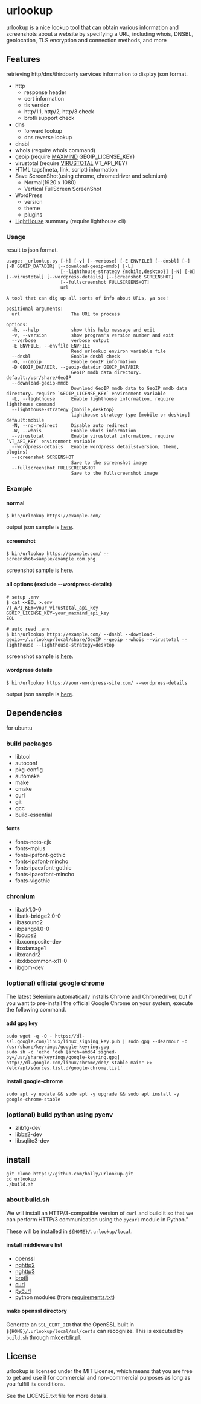 # urlookup

urlookup is a nice lookup tool that can obtain various information and screenshots about a website by specifying a URL, including whois, DNSBL, geolocation, TLS encryption and connection methods, and more

## Features

retrieving http/dns/thirdparty services information to display json format.

* http
  * response header
  * cert information
  * tls version
  * http/1.1, http/2, http/3 check
  * brotli support check
* dns
  * forward lookup
  * dns reverse lookup
* dnsbl
* whois (require whois command)
* geoip (require [MAXMIND](https://www.maxmind.com/en/home) GEOIP_LICENSE_KEY)
* virustotal (require [VIRUSTOTAL](https://www.virustotal.com/) VT_API_KEY)
* HTML tags(meta, link, script) information
* Save ScreenShot(using chrome, chromedriver and selenium)
  * Normal(1920 x 1080)
  * Vertical FullScreen ScreenShot
* WordPress
  * version
  * theme
  * plugins
* [LightHouse](https://github.com/GoogleChrome/lighthouse) summary (require lighthouse cli)

### Usage

result to json format.

```shell
usage: _urlookup.py [-h] [-v] [--verbose] [-E ENVFILE] [--dnsbl] [-] [-D GEOIP_DATADIR] [--download-geoip-mmdb] [-L]
                    [--lighthouse-strategy {mobile,desktop}] [-N] [-W] [--virustotal] [--wordpress-details] [--screenshot SCREENSHOT]
                    [--fullscreenshot FULLSCREENSHOT]
                    url

A tool that can dig up all sorts of info about URLs, ya see!

positional arguments:
  url                   The URL to process

options:
  -h, --help            show this help message and exit
  -v, --version         show program's version number and exit
  --verbose             verbose output
  -E ENVFILE, --envfile ENVFILE
                        Read urlookup environ variable file
  --dnsbl               Enable dnsbl check
  -G, --geoip           Enable GeoIP information
  -D GEOIP_DATADIR, --geoip-datadir GEOIP_DATADIR
                        GeoIP mmdb data directory. default:/usr/share/GeoIP
  --download-geoip-mmdb
                        Download GeoIP mmdb data to GeoIP mmdb data directory. require `GEOIP_LICENSE_KEY` environment variable
  -L, --lighthouse      Enable lighthouse information. require lighthouse command
  --lighthouse-strategy {mobile,desktop}
                        lighthouse strategy type [mobile or desktop] default:mobile
  -N, --no-redirect     Disable auto redirect
  -W, --whois           Enable whois information
  --virustotal          Enable virustotal information. require `VT_API_KEY` environment variable
  --wordpress-details   Enable wordpress details(version, theme, plugins)
  --screenshot SCREENSHOT
                        Save to the screenshot image
  --fullscreenshot FULLSCREENSHOT
                        Save to the fullscreenshot image
```

### Example

#### normal

```shell
$ bin/urlookup https://example.com/
```

output json sample is [here](https://github.com/holly/urlookup/blob/main/sample/example.com.json).

#### screenshot

```shell
$ bin/urlookup https://example.com/ --screenshot=sample/example.com.png
```
screenshot sample is [here](https://github.com/holly/urlookup/blob/main/sample/example.com.png).

#### all options (exclude --wordpress-details)


```shell
# setup .env
$ cat <<EOL >.env
VT_API_KEY=your_virustotal_api_key
GEOIP_LICENSE_KEY=your_maxmind_api_key
EOL

# auto read .env
$ bin/urlookup https://example.com/ --dnsbl --download-geoip=~/.urlookup/local/share/GeoIP --geoip --whois --virustotal --lighthouse --lighthouse-strategy=desktop
```

screenshot sample is [here](https://github.com/holly/urlookup/blob/main/sample/example.com_all.json).

#### wordpress details

```shell
$ bin/urlookup https://your-wordpress-site.com/ --wordpress-details
```

output json sample is [here](https://github.com/holly/urlookup/blob/main/sample/wordpress_details_site.json).

## Dependencies

for ubuntu

### build packages

* libtool
* autoconf
* pkg-config
* automake
* make
* cmake
* curl
* git
* gcc
* build-essential

#### fonts

* fonts-noto-cjk
* fonts-mplus
* fonts-ipafont-gothic
* fonts-ipafont-mincho
* fonts-ipaexfont-gothic
* fonts-ipaexfont-mincho
* fonts-vlgothic

### chronium

* libatk1.0-0
* libatk-bridge2.0-0
* libasound2
* libpango1.0-0
* libcups2
* libxcomposite-dev
* libxdamage1
* libxrandr2
* libxkbcommon-x11-0
* libgbm-dev

### (optional) official google chrome

The latest Selenium automatically installs Chrome and Chromedriver, but if you want to pre-install the official Google Chrome on your system, execute the following command.

#### add gpg key

```shell
sudo wget -q -O - https://dl-ssl.google.com/linux/linux_signing_key.pub | sudo gpg --dearmour -o /usr/share/keyrings/google-keyring.gpg
sudo sh -c 'echo "deb [arch=amd64 signed-by=/usr/share/keyrings/google-keyring.gpg] http://dl.google.com/linux/chrome/deb/ stable main" >> /etc/apt/sources.list.d/google-chrome.list'
```

#### install google-chrome

```shell
sudo apt -y update && sudo apt -y upgrade && sudo apt install -y google-chrome-stable
```

### (optional) build python using pyenv

* zlib1g-dev
* libbz2-dev
* libsqlite3-dev

## install

```shell
git clone https://github.com/holly/urlookup.git
cd urlookup
./build.sh
```

### about build.sh

We will install an HTTP/3-compatible version of `curl` and build it so that we can perform HTTP/3 communication using the `pycurl` module in Python."

These will be installed in `${HOME}/.urlookup/local`.

#### install middleware list

* [openssl](https://github.com/openssl/openssl)
* [nghttp2](https://github.com/nghttp2/nghttp2)
* [nghttp3](https://github.com/ngtcp2/nghttp3)
* [brotli](https://github.com/google/brotli)
* [curl](https://curl.se/)
* [pycurl](http://pycurl.io/docs/latest/index.html)
* python modules (from [requirements.txt](https://github.com/holly/urlookup/blob/main/requirements.txt))

#### make openssl directory

Generate an `SSL_CERT_DIR` that the OpenSSL built in `${HOME}/.urlookup/local/ssl/certs` can recognize.
This is executed by `build.sh` through [mkcertdir.pl](https://github.com/holly/urlookup/blob/main/mkcertdir.pl).

## License

urlookup is licensed under the MIT License, which means that you are free to get and use it for commercial and non-commercial purposes as long as you fulfill its conditions.

See the LICENSE.txt file for more details.
